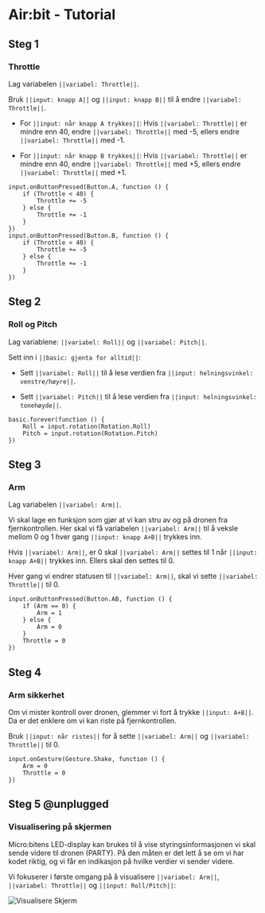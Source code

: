 # Air:bit - Tutorial

## Steg 1

### Throttle

Lag variabelen ``||variabel: Throttle||``.

Bruk ``||input: knapp A||`` og ``||input: knapp B||`` til å endre ``||variabel: Throttle||``.

- For ``||input: når knapp A trykkes||``: Hvis ``||variabel: Throttle||`` er mindre enn 40, endre ``||variabel: Throttle||`` med -5, ellers endre ``||variabel: Throttle||`` med -1.

- For ``||input: når knapp B trykkes||``: Hvis ``||variabel: Throttle||`` er mindre enn 40, endre ``||variabel: Throttle||`` med +5, ellers endre ``||variabel: Throttle||`` med +1.

```blocks
input.onButtonPressed(Button.A, function () {
    if (Throttle < 40) {
        Throttle += -5
    } else {
        Throttle += -1
    }
})
input.onButtonPressed(Button.B, function () {
    if (Throttle < 40) {
        Throttle += -5
    } else {
        Throttle += -1
    }
})

```

## Steg 2

### Roll og Pitch

Lag variablene: ``||variabel: Roll||`` og ``||variabel: Pitch||``.

Sett inn i ``||basic: gjenta for alltid||``:

- Sett ``||variabel: Roll||`` til å lese verdien fra ``||input: helningsvinkel: venstre/høyre||``.

- Sett ``||variabel: Pitch||`` til å lese verdien fra ``||input: helningsvinkel: tonehøyde||``.

```blocks
basic.forever(function () {
    Roll = input.rotation(Rotation.Roll)
    Pitch = input.rotation(Rotation.Pitch)
})
```

## Steg 3

### Arm

Lag variabelen ``||variabel: Arm||``.

Vi skal lage en funksjon som gjør at vi kan stru av og på dronen fra fjernkontrollen. Her skal vi få variabelen ``||variabel: Arm||`` til å veksle mellom 0 og 1 hver gang ``||input: knapp A+B||`` trykkes inn.

Hvis ``||variabel: Arm||``, er 0 skal ``||variabel: Arm||`` settes til 1 når ``||input: knapp A+B||`` trykkes inn. Ellers skal den settes til 0.

Hver gang vi endrer statusen til ``||variabel: Arm||``, skal vi sette ``||variabel: Throttle||`` til 0.

```blocks
input.onButtonPressed(Button.AB, function () {
    if (Arm == 0) {
        Arm = 1
    } else {
        Arm = 0
    }
    Throttle = 0
})
```

## Steg 4

### Arm sikkerhet

Om vi mister kontroll over dronen, glemmer vi fort å trykke ``||input: A+B||``. Da er det enklere om vi kan riste på fjernkontrollen.

Bruk ``||input: når ristes||`` for å sette ``||variabel: Arm||`` og ``||variabel: Throttle||`` til 0. 

```blocks
input.onGesture(Gesture.Shake, function () {
    Arm = 0
    Throttle = 0
})
```

## Steg 5 @unplugged

### Visualisering på skjermen

Micro:bitens LED-display kan brukes til å vise styringsinformasjonen vi skal sende videre til dronen (PARTY). På den måten er det lett å se om vi har kodet riktig, og vi får en indikasjon på hvilke verdier vi sender videre. 

Vi fokuserer i første omgang på å visualisere ``||variabel: Arm||``, ``||variabel: Throttle||`` og ``||input: Roll/Pitch||``: 

![Visualisere Skjerm](https://i.ibb.co/kKXcB1z/Fjernkotroll.jpg)

